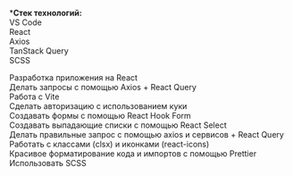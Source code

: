 ***Стек технологий:**  
VS Code  
React  
Axios  
TanStack Query  
SCSS  

Разработка приложения на React  
Делать запросы с помощью Axios + React Query  
Работа с Vite  
Сделать авторизацию с использованием куки  
Создавать формы с помощью React Hook Form  
Создавать выпадающие списки с помощью React Select  
Делать правильные запрос с помощью axios и сервисов + React Query  
Работать с классами (clsx) и иконками (react-icons)  
Красивое форматирование кода и импортов с помощью Prettier  
Использовать SCSS  